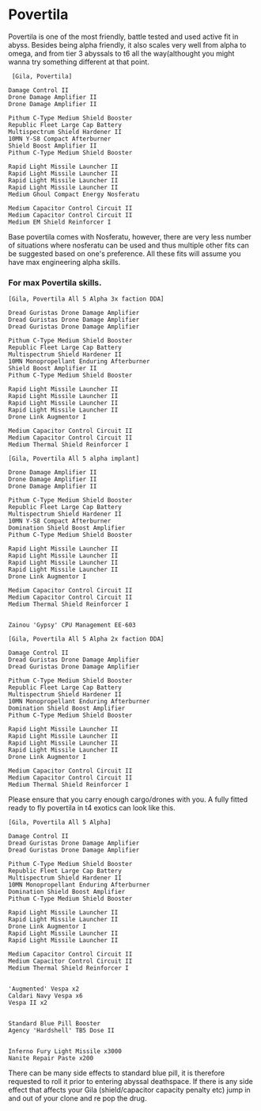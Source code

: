 # Povertila
Povertila is one of the most friendly, battle tested and used active fit in abyss. Besides being alpha friendly, it also scales very well from alpha to omega, and from tier 3 abyssals to t6 all the way(althought you might wanna try something different at that point.
```
 [Gila, Povertila]

Damage Control II
Drone Damage Amplifier II
Drone Damage Amplifier II

Pithum C-Type Medium Shield Booster
Republic Fleet Large Cap Battery
Multispectrum Shield Hardener II
10MN Y-S8 Compact Afterburner
Shield Boost Amplifier II
Pithum C-Type Medium Shield Booster

Rapid Light Missile Launcher II
Rapid Light Missile Launcher II
Rapid Light Missile Launcher II
Rapid Light Missile Launcher II
Medium Ghoul Compact Energy Nosferatu

Medium Capacitor Control Circuit II
Medium Capacitor Control Circuit II
Medium EM Shield Reinforcer I
```
Base povertila comes with Nosferatu, however, there are very less number of situations where nosferatu can be used and thus multiple other fits can be suggested based on one's preference. All these fits will assume you have max engineering alpha skills.

### For max Povertila skills. 

```
[Gila, Povertila All 5 Alpha 3x faction DDA]

Dread Guristas Drone Damage Amplifier
Dread Guristas Drone Damage Amplifier
Dread Guristas Drone Damage Amplifier

Pithum C-Type Medium Shield Booster
Republic Fleet Large Cap Battery
Multispectrum Shield Hardener II
10MN Monopropellant Enduring Afterburner
Shield Boost Amplifier II
Pithum C-Type Medium Shield Booster

Rapid Light Missile Launcher II
Rapid Light Missile Launcher II
Rapid Light Missile Launcher II
Rapid Light Missile Launcher II
Drone Link Augmentor I

Medium Capacitor Control Circuit II
Medium Capacitor Control Circuit II
Medium Thermal Shield Reinforcer I
```
```
[Gila, Povertila All 5 alpha implant]

Drone Damage Amplifier II
Drone Damage Amplifier II
Drone Damage Amplifier II

Pithum C-Type Medium Shield Booster
Republic Fleet Large Cap Battery
Multispectrum Shield Hardener II
10MN Y-S8 Compact Afterburner
Domination Shield Boost Amplifier
Pithum C-Type Medium Shield Booster

Rapid Light Missile Launcher II
Rapid Light Missile Launcher II
Rapid Light Missile Launcher II
Rapid Light Missile Launcher II
Drone Link Augmentor I

Medium Capacitor Control Circuit II
Medium Capacitor Control Circuit II
Medium Thermal Shield Reinforcer I


Zainou 'Gypsy' CPU Management EE-603
```
```
[Gila, Povertila All 5 Alpha 2x faction DDA]

Damage Control II
Dread Guristas Drone Damage Amplifier
Dread Guristas Drone Damage Amplifier

Pithum C-Type Medium Shield Booster
Republic Fleet Large Cap Battery
Multispectrum Shield Hardener II
10MN Monopropellant Enduring Afterburner
Domination Shield Boost Amplifier
Pithum C-Type Medium Shield Booster

Rapid Light Missile Launcher II
Rapid Light Missile Launcher II
Rapid Light Missile Launcher II
Rapid Light Missile Launcher II
Drone Link Augmentor I

Medium Capacitor Control Circuit II
Medium Capacitor Control Circuit II
Medium Thermal Shield Reinforcer I
```
Please ensure that you carry enough cargo/drones with you. A fully fitted ready to fly povertila in t4 exotics can look like this. 
```
[Gila, Povertila All 5 Alpha]

Damage Control II
Dread Guristas Drone Damage Amplifier
Dread Guristas Drone Damage Amplifier

Pithum C-Type Medium Shield Booster
Republic Fleet Large Cap Battery
Multispectrum Shield Hardener II
10MN Monopropellant Enduring Afterburner
Domination Shield Boost Amplifier
Pithum C-Type Medium Shield Booster

Rapid Light Missile Launcher II
Rapid Light Missile Launcher II
Drone Link Augmentor I
Rapid Light Missile Launcher II
Rapid Light Missile Launcher II

Medium Capacitor Control Circuit II
Medium Capacitor Control Circuit II
Medium Thermal Shield Reinforcer I


'Augmented' Vespa x2
Caldari Navy Vespa x6
Vespa II x2


Standard Blue Pill Booster
Agency 'Hardshell' TB5 Dose II


Inferno Fury Light Missile x3000
Nanite Repair Paste x200
```
There can be many side effects to standard blue pill, it is therefore requested to roll it prior to entering abyssal deathspace. If there is any side effect that affects your Gila (shield/capacitor capacity penalty etc) jump in and out of your clone and re pop the drug. 
